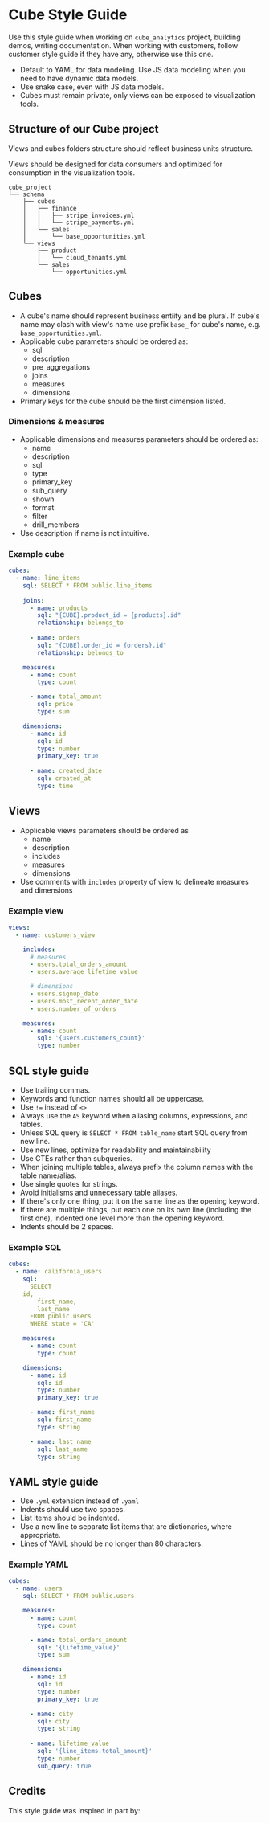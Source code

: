 # Cube Style Guide

Use this style guide when working on `cube_analytics` project, building demos, writing documentation. When working with customers, follow customer style guide if they have any, otherwise use this one.

* Default to YAML for data modeling. Use JS data modeling when you need to have dynamic data models.
* Use snake case, even with JS data models.
* Cubes must remain private, only views can be exposed to visualization tools.

## Structure of our Cube project

Views and cubes folders structure should reflect business units structure.

Views should be designed for data consumers and optimized for consumption in the visualization tools.

```
cube_project
└── schema
    ├── cubes
    │   ├── finance
    │   │   ├── stripe_invoices.yml
    │   │   └── stripe_payments.yml
    │   └── sales
    │       └── base_opportunities.yml
    └── views
        ├── product
        │   └── cloud_tenants.yml
        └── sales
            └── opportunities.yml 
```


## Cubes

* A cube's name should represent business entiity and be plural. If cube's name may clash with view's name use prefix `base_` for cube's name, e.g. `base_opportunities.yml`.
* Applicable cube parameters should be ordered as:
  - sql
  - description
  - pre_aggregations
  - joins
  - measures
  - dimensions
* Primary keys for the cube should be the first dimension listed.

### Dimensions & measures

* Applicable dimensions and measures parameters should be ordered as:
  - name
  - description 
  - sql
  - type
  - primary_key
  - sub_query
  - shown
  - format
  - filter
  - drill_members
* Use description if name is not intuitive.

### Example cube


```yaml
cubes:
  - name: line_items
    sql: SELECT * FROM public.line_items
      
    joins:
      - name: products
        sql: "{CUBE}.product_id = {products}.id"
        relationship: belongs_to
        
      - name: orders
        sql: "{CUBE}.order_id = {orders}.id"
        relationship: belongs_to

    measures:
      - name: count
        type: count

      - name: total_amount
        sql: price
        type: sum

    dimensions:
      - name: id
        sql: id
        type: number
        primary_key: true
        
      - name: created_date
        sql: created_at
        type: time
```

## Views

* Applicable views parameters should be ordered as
  - name
  - description
  - includes
  - measures
  - dimensions
* Use comments with `includes` property of view to delineate measures and dimensions


### Example view

```yaml
views:
  - name: customers_view

    includes:
      # measures
      - users.total_orders_amount
      - users.average_lifetime_value

      # dimensions
      - users.signup_date
      - users.most_recent_order_date
      - users.number_of_orders

    measures:
      - name: count
        sql: '{users.customers_count}'
        type: number
```

## SQL style guide

* Use trailing commas.
* Keywords and function names should all be uppercase.
* Use `!=` instead of `<>`
* Always use the `AS` keyword when aliasing columns, expressions, and tables.
* Unless SQL query is `SELECT * FROM table_name` start SQL query from new line.
* Use new lines, optimize for readability and maintainability
* Use CTEs rather than subqueries.
* When joining multiple tables, always prefix the column names with the table name/alias.
* Use single quotes for strings.
* Avoid initialisms and unnecessary table aliases.
* If there's only one thing, put it on the same line as the opening keyword.
* If there are multiple things, put each one on its own line (including the first one), indented one level more than the opening keyword.
* Indents should be 2 spaces.


### Example SQL

```yaml
cubes:
  - name: california_users
    sql: 
      SELECT 
	id,
        first_name,
        last_name
      FROM public.users
      WHERE state = 'CA'

    measures:
      - name: count
        type: count

    dimensions:
      - name: id
        sql: id
        type: number
        primary_key: true

      - name: first_name
        sql: first_name
        type: string

      - name: last_name
        sql: last_name
        type: string

```

## YAML style guide

* Use `.yml` extension instead of `.yaml`
* Indents should use two spaces.
* List items should be indented.
* Use a new line to separate list items that are dictionaries, where appropriate.
* Lines of YAML should be no longer than 80 characters.

### Example YAML

```yaml
cubes:
  - name: users
    sql: SELECT * FROM public.users

    measures:
      - name: count
        type: count

      - name: total_orders_amount
        sql: '{lifetime_value}'
        type: sum

    dimensions:
      - name: id
        sql: id
        type: number
        primary_key: true

      - name: city
        sql: city
        type: string
        
      - name: lifetime_value
        sql: '{line_items.total_amount}'
        type: number
        sub_query: true
```

## Credits

This style guide was inspired in part by:


